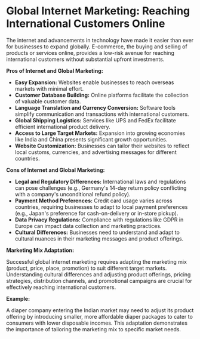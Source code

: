 # Global Internet Marketing: Reaching International Customers Online

The internet and advancements in technology have made it easier than ever for businesses to expand globally. E-commerce, the buying and selling of products or services online, provides a low-risk avenue for reaching international customers without substantial upfront investments.

**Pros of Internet and Global Marketing:**

* **Easy Expansion:** Websites enable businesses to reach overseas markets with minimal effort.
* **Customer Database Building:** Online platforms facilitate the collection of valuable customer data.
* **Language Translation and Currency Conversion:** Software tools simplify communication and transactions with international customers.
* **Global Shipping Logistics:** Services like UPS and FedEx facilitate efficient international product delivery.
* **Access to Large Target Markets:**  Expansion into growing economies like India and China presents significant growth opportunities.
* **Website Customization:** Businesses can tailor their websites to reflect local customs, currencies, and advertising messages for different countries.

**Cons of Internet and Global Marketing:**

* **Legal and Regulatory Differences:**  International laws and regulations can pose challenges (e.g., Germany's 14-day return policy conflicting with a company's unconditional refund policy).
* **Payment Method Preferences:** Credit card usage varies across countries, requiring businesses to adapt to local payment preferences (e.g., Japan's preference for cash-on-delivery or in-store pickup).
* **Data Privacy Regulations:** Compliance with regulations like GDPR in Europe can impact data collection and marketing practices.
* **Cultural Differences:** Businesses need to understand and adapt to cultural nuances in their marketing messages and product offerings.

**Marketing Mix Adaptation:**

Successful global internet marketing requires adapting the marketing mix (product, price, place, promotion) to suit different target markets. Understanding cultural differences and adjusting product offerings, pricing strategies, distribution channels, and promotional campaigns are crucial for effectively reaching international customers.

**Example:**

A diaper company entering the Indian market may need to adjust its product offering by introducing smaller, more affordable diaper packages to cater to consumers with lower disposable incomes. This adaptation demonstrates the importance of tailoring the marketing mix to specific market needs.

